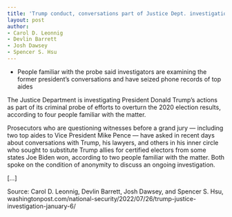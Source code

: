 ```yaml
---
title: 'Trump conduct, conversations part of Justice Dept. investigation'
layout: post
author:
- Carol D. Leonnig
- Devlin Barrett
- Josh Dawsey
- Spencer S. Hsu
---
```


- People familiar with the probe said investigators are examining the former president’s conversations and have seized phone records of top aides

The Justice Department is investigating President Donald Trump’s actions as part of its criminal probe of efforts to overturn the 2020 election results, according to four people familiar with the matter.

Prosecutors who are questioning witnesses before a grand jury — including two top aides to Vice President Mike Pence — have asked in recent days about conversations with Trump, his lawyers, and others in his inner circle who sought to substitute Trump allies for certified electors from some states Joe Biden won, according to two people familiar with the matter. Both spoke on the condition of anonymity to discuss an ongoing investigation.

\[…\]

Source: Carol D. Leonnig, Devlin Barrett, Josh Dawsey, and Spencer S. Hsu, washingtonpost.com/national-security/2022/07/26/trump-justice-investigation-january-6/
